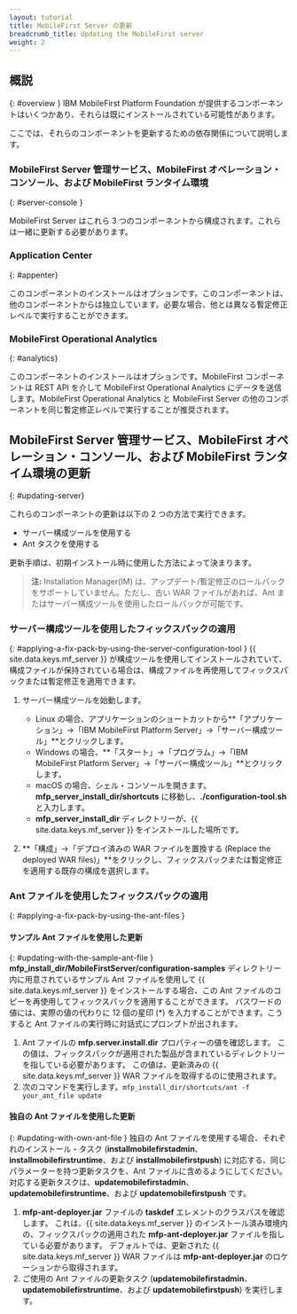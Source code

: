 ```yaml
---
layout: tutorial
title: MobileFirst Server の更新
breadcrumb_title: Updating the MobileFirst server
weight: 2
---
```

<!-- NLS_CHARSET=UTF-8 -->
## 概説
{: #overview }
IBM MobileFirst Platform Foundation が提供するコンポーネントはいくつかあり、それらは既にインストールされている可能性があります。

ここでは、それらのコンポーネントを更新するための依存関係について説明します。

### MobileFirst Server 管理サービス、MobileFirst オペレーション・コンソール、および MobileFirst ランタイム環境
{: #server-console }

MobileFirst Server はこれら 3 つのコンポーネントから構成されます。これらは一緒に更新する必要があります。

### Application Center
{: #appenter}

このコンポーネントのインストールはオプションです。このコンポーネントは、他のコンポーネントからは独立しています。必要な場合、他とは異なる暫定修正レベルで実行することができます。

### MobileFirst Operational Analytics
{: #analytics}

このコンポーネントのインストールはオプションです。MobileFirst コンポーネントは REST API を介して MobileFirst Operational Analytics にデータを送信します。MobileFirst Operational Analytics と MobileFirst Server の他のコンポーネントを同じ暫定修正レベルで実行することが推奨されます。


## MobileFirst Server 管理サービス、MobileFirst オペレーション・コンソール、および MobileFirst ランタイム環境の更新
{: #updating-server}

これらのコンポーネントの更新は以下の 2 つの方法で実行できます。
* サーバー構成ツールを使用する
* Ant タスクを使用する

更新手順は、初期インストール時に使用した方法によって決まります。

> **注:** Installation Manager(IM) は、アップデート/暫定修正のロールバックをサポートしていません。ただし、古い WAR ファイルがあれば、Ant またはサーバー構成ツールを使用したロールバックが可能です。

### サーバー構成ツールを使用したフィックスパックの適用
{: #applying-a-fix-pack-by-using-the-server-configuration-tool }
{{ site.data.keys.mf_server }} が構成ツールを使用してインストールされていて、構成ファイルが保持されている場合は、構成ファイルを再使用してフィックスパックまたは暫定修正を適用できます。

1. サーバー構成ツールを始動します。
    * Linux の場合、アプリケーションのショートカットから**「アプリケーション」→「IBM MobileFirst Platform Server」→「サーバー構成ツール」**とクリックします。
    * Windows の場合、**「スタート」→「プログラム」→「IBM MobileFirst Platform Server」→「サーバー構成ツール」**とクリックします。
    * macOS の場合、シェル・コンソールを開きます。 **mfp\_server\_install_dir/shortcuts** に移動し、**./configuration-tool.sh** と入力します。
    * **mfp\_server\_install\_dir** ディレクトリーが、{{ site.data.keys.mf_server }} をインストールした場所です。

2. **「構成」→「デプロイ済みの WAR ファイルを置換する (Replace the deployed WAR files)」**をクリックし、フィックスパックまたは暫定修正を適用する既存の構成を選択します。


### Ant ファイルを使用したフィックスパックの適用
{: #applying-a-fix-pack-by-using-the-ant-files }

#### サンプル Ant ファイルを使用した更新
{: #updating-with-the-sample-ant-file }
**mfp\_install\_dir/MobileFirstServer/configuration-samples** ディレクトリー内に用意されているサンプル Ant ファイルを使用して {{ site.data.keys.mf_server }} をインストールする場合、この Ant ファイルのコピーを再使用してフィックスパックを適用することができます。 パスワードの値には、実際の値の代わりに 12 個の星印 (\*) を入力することができます。こうすると Ant ファイルの実行時に対話式にプロンプトが出されます。

1. Ant ファイルの **mfp.server.install.dir** プロパティーの値を確認します。 この値は、フィックスパックが適用された製品が含まれているディレクトリーを指している必要があります。 この値は、更新済みの {{ site.data.keys.mf_server }} WAR ファイルを取得するのに使用されます。
2. 次のコマンドを実行します。`mfp_install_dir/shortcuts/ant -f your_ant_file update`

#### 独自の Ant ファイルを使用した更新
{: #updating-with-own-ant-file }
独自の Ant ファイルを使用する場合、それぞれのインストール・タスク (**installmobilefirstadmin**、**installmobilefirstruntime**、および **installmobilefirstpush**) に対応する、同じパラメーターを持つ更新タスクを、Ant ファイルに含めるようにしてください。 対応する更新タスクは、**updatemobilefirstadmin**、**updatemobilefirstruntime**、および **updatemobilefirstpush** です。

1. **mfp-ant-deployer.jar** ファイルの **taskdef** エレメントのクラスパスを確認します。 これは、{{ site.data.keys.mf_server }} のインストール済み環境内の、フィックスパックの適用された **mfp-ant-deployer.jar** ファイルを指している必要があります。 デフォルトでは、更新された {{ site.data.keys.mf_server }} WAR ファイルは **mfp-ant-deployer.jar** のロケーションから取得されます。
2. ご使用の Ant ファイルの更新タスク (**updatemobilefirstadmin**、**updatemobilefirstruntime**、および **updatemobilefirstpush**) を実行します。

